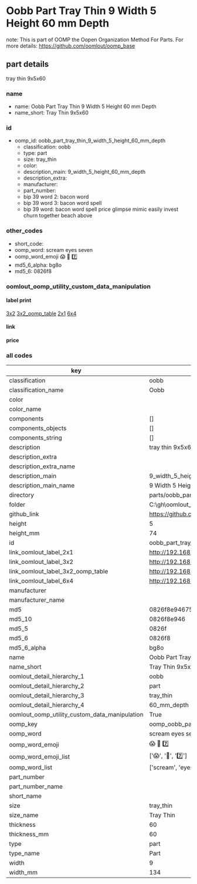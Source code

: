 # Oobb Part Tray Thin 9 Width 5 Height 60 mm Depth  

note: This is part of OOMP the Oopen Organization Method For Parts. For more details: https://github.com/oomlout/oomp_base

##  part details
  



tray thin 9x5x60



### name
* name: Oobb Part Tray Thin 9 Width 5 Height 60 mm Depth
* name_short: Tray Thin 9x5x60 
### id
* oomp_id: oobb_part_tray_thin_9_width_5_height_60_mm_depth
  * classification: oobb
  * type: part
  * size: tray_thin
  * color: 
  * description_main: 9_width_5_height_60_mm_depth
  * description_extra: 
  * manufacturer: 
  * part_number: 
  * bip 39 word 2: bacon word
  * bip 39 word 3: bacon word spell
  * bip 39 word: bacon word spell price glimpse mimic easily invest churn together beach above

### other_codes
* short_code: 
* oomp_word: scream eyes seven
* oomp_word_emoji :scream: :eyes: :seven:
* md5_6_alpha: bg8o
* md5_6: 0826f8






### oomlout_oomp_utility_custom_data_manipulation
#### label print
[3x2](http://192.168.1.245:1112/?label=oomp%20bg8o)
[3x2_oomp_table](http://192.168.1.108:1112/?label=oomp%20bg8o)
[2x1](http://192.168.1.242:1112/?label=oomp%20bg8o)
[6x4](http://192.168.1.55:1112/?label=oomp%20bg8o)    

#### link

                              

#### price







### all codes 
| key | value |  
| --- | --- |  
| classification | oobb |  
| classification_name | Oobb |  
| color |  |  
| color_name |  |  
| components | [] |  
| components_objects | [] |  
| components_string | [] |  
| description | tray thin 9x5x60 |  
| description_extra |  |  
| description_extra_name |  |  
| description_main | 9_width_5_height_60_mm_depth |  
| description_main_name | 9 Width 5 Height 60 mm Depth |  
| directory | parts/oobb_part_tray_thin_9_width_5_height_60_mm_depth |  
| folder | C:\gh\oomlout_oobb_version_4_generated_parts\parts\oobb_part_tray_thin_9_width_5_height_60_mm_depth |  
| github_link | https://github.com/oomlout/oomlout_oomp_part_src/tree/main/parts/oobb_part_tray_thin_9_width_5_height_60_mm_depth |  
| height | 5 |  
| height_mm | 74 |  
| id | oobb_part_tray_thin_9_width_5_height_60_mm_depth |  
| link_oomlout_label_2x1 | http://192.168.1.242:1112/?label=oomp%20bg8o |  
| link_oomlout_label_3x2 | http://192.168.1.245:1112/?label=oomp%20bg8o |  
| link_oomlout_label_3x2_oomp_table | http://192.168.1.108:1112/?label=oomp%20bg8o |  
| link_oomlout_label_6x4 | http://192.168.1.55:1112/?label=oomp%20bg8o |  
| manufacturer |  |  
| manufacturer_name |  |  
| md5 | 0826f8e94675e8b233319aa7a27f588a |  
| md5_10 | 0826f8e946 |  
| md5_5 | 0826f |  
| md5_6 | 0826f8 |  
| md5_6_alpha | bg8o |  
| name | Oobb Part Tray Thin 9 Width 5 Height 60 mm Depth |  
| name_short | Tray Thin 9x5x60  |  
| oomlout_detail_hierarchy_1 | oobb |  
| oomlout_detail_hierarchy_2 | part |  
| oomlout_detail_hierarchy_3 | tray_thin |  
| oomlout_detail_hierarchy_4 | 60_mm_depth |  
| oomlout_oomp_utility_custom_data_manipulation | True |  
| oomp_key | oomp_oobb_part_tray_thin_9_width_5_height_60_mm_depth |  
| oomp_word | scream eyes seven |  
| oomp_word_emoji | :scream: :eyes: :seven: |  
| oomp_word_emoji_list | [':scream:', ':eyes:', ':seven:'] |  
| oomp_word_list | ['scream', 'eyes', 'seven'] |  
| part_number |  |  
| part_number_name |  |  
| short_name |  |  
| size | tray_thin |  
| size_name | Tray Thin |  
| thickness | 60 |  
| thickness_mm | 60 |  
| type | part |  
| type_name | Part |  
| width | 9 |  
| width_mm | 134 |  
